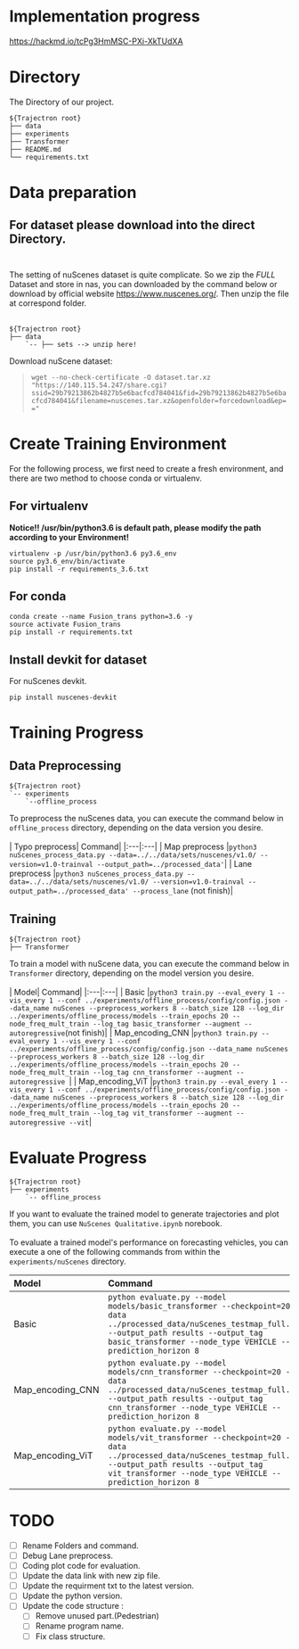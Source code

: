 # Implementation progress
https://hackmd.io/tcPg3HmMSC-PXi-XkTUdXA
# Directory
The Directory of our project.

    ${Trajectron root}
    ├── data
    ├── experiments
    ├── Transformer
    ├── README.md
    └── requirements.txt

# Data preparation

## For dataset please download into the direct Directory.<br></br>
The setting of nuScenes dataset is quite complicate. So we zip the *FULL* Dataset and store in nas, you can downloaded by the command below or download by official website https://www.nuscenes.org/. Then unzip the file at correspond folder.<br></br>

    ${Trajectron root}
    ├── data
        `-- ├── sets --> unzip here!

Download nuScene dataset:

> ```wget --no-check-certificate -O dataset.tar.xz "https://140.115.54.247/share.cgi?ssid=29b79213862b4827b5e6bacfcd784041&fid=29b79213862b4827b5e6bacfcd784041&filename=nuscenes.tar.xz&openfolder=forcedownload&ep=="```
    
# Create Training Environment

For the following process, we first need to create a fresh environment, and there are two method to choose conda or virtualenv.

## For virtualenv
**Notice!! /usr/bin/python3.6 is default path, please modify the path according to your Environment!**

    virtualenv -p /usr/bin/python3.6 py3.6_env 
    source py3.6_env/bin/activate
    pip install -r requirements_3.6.txt
    
## For conda

    conda create --name Fusion_trans python=3.6 -y
    source activate Fusion_trans
    pip install -r requirements.txt
    
## Install devkit for dataset

For nuScenes devkit.
    
    pip install nuscenes-devkit

# Training Progress


## Data Preprocessing

    ${Trajectron root}
    `-- experiments
        `--offline_process
        
To preprocess the nuScenes data, you can execute the command below in `offline_process` directory, depending on the data version you desire.<br></br>
| Typo preprocess| Command|
|:---|:---|
| Map preprocess |```python3 nuScenes_process_data.py --data=../../data/sets/nuscenes/v1.0/ --version=v1.0-trainval --output_path=../processed_data'```|
| Lane preprocess |```python3 nuScenes_process_data.py --data=../../data/sets/nuscenes/v1.0/ --version=v1.0-trainval --output_path=../processed_data' --process_lane``` (not finish)|

## Training

    ${Trajectron root}
    ├── Transformer

To train a model with nuScene data, you can execute the command below in `Transformer` directory, depending on the model version you desire.<br></br>
| Model| Command|
|:---|:---|
| Basic |```python3 train.py --eval_every 1 --vis_every 1 --conf ../experiments/offline_process/config/config.json --data_name nuScenes --preprocess_workers 8 --batch_size 128 --log_dir ../experiments/offline_process/models --train_epochs 20 --node_freq_mult_train --log_tag basic_transformer --augment --autoregressive```(not finish)|
| Map_encoding_CNN |```python3 train.py --eval_every 1 --vis_every 1 --conf ../experiments/offline_process/config/config.json --data_name nuScenes --preprocess_workers 8 --batch_size 128 --log_dir ../experiments/offline_process/models --train_epochs 20 --node_freq_mult_train --log_tag cnn_transformer --augment --autoregressive ```|
| Map_encoding_ViT |```python3 train.py --eval_every 1 --vis_every 1 --conf ../experiments/offline_process/config/config.json --data_name nuScenes --preprocess_workers 8 --batch_size 128 --log_dir ../experiments/offline_process/models --train_epochs 20 --node_freq_mult_train --log_tag vit_transformer --augment --autoregressive --vit```|

# Evaluate Progress
    
    ${Trajectron root}
    ├── experiments
        `-- offline_process
        
If you want to evaluate the trained model to generate trajectories and plot them, you can use `NuScenes Qualitative.ipynb` norebook.<br></br>
To evaluate a trained model's performance on forecasting vehicles, you can execute a one of the following commands from within the `experiments/nuScenes` directory.
    
| Model| Command|
|:---|:---|
| Basic |```python evaluate.py --model models/basic_transformer --checkpoint=20 --data ../processed_data/nuScenes_testmap_full.pkl --output_path results --output_tag basic_transformer --node_type VEHICLE --prediction_horizon 8```|
| Map_encoding_CNN |```python evaluate.py --model models/cnn_transformer --checkpoint=20 --data ../processed_data/nuScenes_testmap_full.pkl --output_path results --output_tag cnn_transformer --node_type VEHICLE --prediction_horizon 8```|
| Map_encoding_ViT |```python evaluate.py --model models/vit_transformer --checkpoint=20 --data ../processed_data/nuScenes_testmap_full.pkl --output_path results --output_tag vit_transformer --node_type VEHICLE --prediction_horizon 8```|

# TODO
- [ ] Rename Folders and command.
- [ ] Debug Lane preprocess.
- [ ] Coding plot code for evaluation.
- [ ] Update the data link with new zip file.
- [ ] Update the requirment txt to the latest version.
- [ ] Update the python version.
- [ ] Update the code structure : 
    - [ ] Remove unused part.(Pedestrian)
    - [ ] Rename program name.
    - [ ] Fix class structure.
